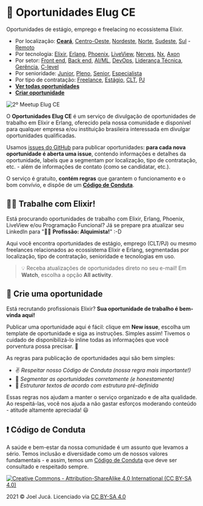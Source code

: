 # 🤑 Oportunidades Elug CE

Oportunidades de estágio, emprego e freelacing no ecossistema Elixir.

<!-- Links Rápidos -->

- Por localização:
  [**Ceará**][loc:ce],
  [Centro-Oeste][loc:co],
  [Nordeste][loc:ne],
  [Norte][loc:n],
  [Sudeste][loc:se],
  [Sul][loc:s] -
  [Remoto][loc:remoto]
- Por tecnologia:
  [Elixir][tec:elixir],
  [Erlang][tec:erlang],
  [Phoenix][tec:phoenix],
  [LiveView][tec:liveview],
  [Nerves][tec:nerves],
  [Nx][tec:nx],
  [Axon][tec:axon]
- Por setor:
  [Front end][sct:front],
  [Back end][sct:back],
  [AI/ML][sct:ai-ml],
  [DevOps][sct:devops],
  [Liderança Técnica][snr:lideranca],
  [Gerência][sct:gerencia],
  [C-level][sct:c-level]
- Por senioridade:
  [Junior][snr:junior],
  [Pleno][snr:pleno],
  [Senior][snr:senior],
  [Especialista][snr:especialista]
- Por tipo de contratação:
  [Freelance][typ:freelance],
  [Estágio][typ:internship],
  [CLT][typ:clt],
  [PJ][typ:pj]
- [**Ver todas oportunidades**](https://github.com/elug-ce/oportunidades/issues)
- [**Criar oportunidade**](#-crie-uma-oportunidade)

<!-- Links: Localização -->

[loc:ce]: https://github.com/elug-ce/oportunidades/labels/local%3A%20ceara
[loc:co]: https://github.com/elug-ce/oportunidades/labels/local%3A%20centro-oeste
[loc:ne]: https://github.com/elug-ce/oportunidades/labels/local%3A%20nordeste
[loc:n]: https://github.com/elug-ce/oportunidades/labels/local%3A%20norte
[loc:se]: https://github.com/elug-ce/oportunidades/labels/local%3A%20sudeste
[loc:s]: https://github.com/elug-ce/oportunidades/labels/local%3A%20sul
[loc:remoto]: https://github.com/elug-ce/oportunidades/labels/local%3A%20remoto
[tec:elixir]: https://github.com/elug-ce/oportunidades/labels/tech%3a%20elixir
[tec:erlang]: https://github.com/elug-ce/oportunidades/labels/tech%3a%20erlang
[tec:phoenix]: https://github.com/elug-ce/oportunidades/labels/tech%3a%20phoenix
[tec:liveview]: https://github.com/elug-ce/oportunidades/labels/tech%3a%20liveview
[tec:nerves]: https://github.com/elug-ce/oportunidades/labels/tech%3a%20nerves
[tec:nx]: https://github.com/elug-ce/oportunidades/labels/tech%3a%20nx
[tec:axon]: https://github.com/elug-ce/oportunidades/labels/tech%3a%20axon
[sct:front]: https://github.com/elug-ce/oportunidades/labels/local%3A%20front%20end
[sct:back]: https://github.com/elug-ce/oportunidades/labels/local%3A%20back%20end
[sct:ai-ml]: https://github.com/elug-ce/oportunidades/labels/local%3A%20ai-ml
[sct:devops]: https://github.com/elug-ce/oportunidades/labels/local%3A%20devops
[sct:gerencia]: https://github.com/elug-ce/oportunidades/labels/local%3A%20gerência
[sct:c-level]: https://github.com/elug-ce/oportunidades/labels/local%3A%20c-level
[snr:junior]: https://github.com/elug-ce/oportunidades/labels/senioridade:%20junior
[snr:pleno]: https://github.com/elug-ce/oportunidades/labels/senioridade:%20pleno
[snr:senior]: https://github.com/elug-ce/oportunidades/labels/senioridade:%20senior
[snr:especialista]: https://github.com/elug-ce/oportunidades/labels/senioridade:%20especialista
[snr:lideranca]: https://github.com/elug-ce/oportunidades/labels/senioridade:%20lideranca
[typ:freelance]: https://github.com/elug-ce/oportunidades/labels/tipo:%20freelance
[typ:internship]: https://github.com/elug-ce/oportunidades/labels/tipo:%20estágio
[typ:clt]: https://github.com/elug-ce/oportunidades/labels/tipo:%20clt
[typ:pj]: https://github.com/elug-ce/oportunidades/labels/tipo:%20pj

<!-- Imagem ilustrativa -->

![2º Meetup Elug CE](https://elug-ce.github.io/media/2019-11-08_2-meetup-elug-ce-foto-oficial.jpg "2º Meetup Elug CE")

<!-- O que é: -->

O **Oportunidades Elug CE** é um serviço de divulgação de oportunidades de trabalho em Elixir e Erlang, oferecido pela nossa comunidade e disponível para qualquer empresa e/ou instituição brasileira interessada em divulgar oportunidades qualificadas.

Usamos [issues do GitHub](https://github.com/features/issues/) para publicar oportunidades: **para cada nova oportunidade é aberta uma issue**, contendo informações e detalhes da oportunidade, labels que a segmentam por localização, tipo de contratação, etc. - além de informações de contato (como se candidatar, etc.).

O serviço é gratuito, **contém regras** que garantem o funcionamento e o bom convívio, e dispõe de um [**Código de Conduta**](#%EF%B8%8F-código-de-conduta).

<!-- Quem procura oportunidades: -->

## 👩‍💻 Trabalhe com Elixir!

Está procurando oportunidades de trabalho com Elixir, Erlang, Phoenix, LiveView e/ou Programação Funcional? Já se prepare pra atualizar seu LinkedIn para "🧙‍♂️ **Profissão: Alquimista!**" :-D

Aqui você encontra oportunidades de estágio, emprego (CLT/PJ) ou mesmo freelances relacionados ao ecossistema Elixir e Erlang, segmentadas por localização, tipo de contratação, senioridade e tecnologias em uso.

> 💡 Receba atualizações de oportunidades direto no seu e-mail! Em **Watch**, escolha a opção **All activity**.

<!-- Quem oferta oportunidades: -->

## 📣 Crie uma oportunidade

Está recrutando profissionais Elixir? **Sua oportunidade de trabalho é bem-vinda aqui!**

Publicar uma oportunidade aqui é fácil: clique em **New issue**, escolha um template de oportunidade e siga as instruções. Simples assim! Tivemos o cuidado de disponibilizá-lo inline todas as informações que você porventura possa precisar. 🙂

As regras para publicação de oportunidades aqui são bem simples:

- ✌️ _Respeitar nosso Código de Conduta (nossa regra mais importante!)_
- 🎯 _Segmentar as oportunidades corretamente (e honestamente)_
- 📝 _Estruturar textos de acordo com estrutura pré-definida_

Essas regras nos ajudam a manter o serviço organizado e de alta qualidade. Ao respeitá-las, você nos ajuda a não gastar esforços moderando conteúdo - atitude altamente apreciada! 😃

<!-- > 💡 Temos também uma seção [**Perguntas Frequentes**](#) com algumas respostas e instruções úteis. -->

<!-- Código de Conduta: -->

## ❗️ Código de Conduta

A saúde e bem-estar da nossa comunidade é um assunto que levamos a sério. Temos inclusão e diversidade como um de nossos valores fundamentais - e assim, temos um [Código de Conduta](https://www.codamos.club/codigo-de-conduta) que deve ser consultado e respeitado sempre.

<!-- Licença: -->

[![Creative Commons - Attribution-ShareAlike 4.0 International (CC BY-SA 4.0)](https://i.creativecommons.org/l/by-sa/4.0/80x15.png "Creative Commons - Attribution-ShareAlike 4.0 International (CC BY-SA 4.0)")](http://creativecommons.org/licenses/by-sa/4.0/ "Creative Commons - Attribution-ShareAlike 4.0 International (CC BY-SA 4.0)")

2021 &copy; Joel Jucá. Licenciado via [CC BY-SA 4.0](http://creativecommons.org/licenses/by-sa/4.0/ "Creative Commons - Attribution-ShareAlike 4.0 International (CC BY-SA 4.0)")
